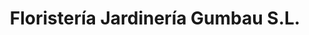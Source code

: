 ---
title: "Floristería Jardinería Gumbau S.L."
url: /la-canada/floristeria-jardineria-gumbau-s-l/
shop: floristería
---